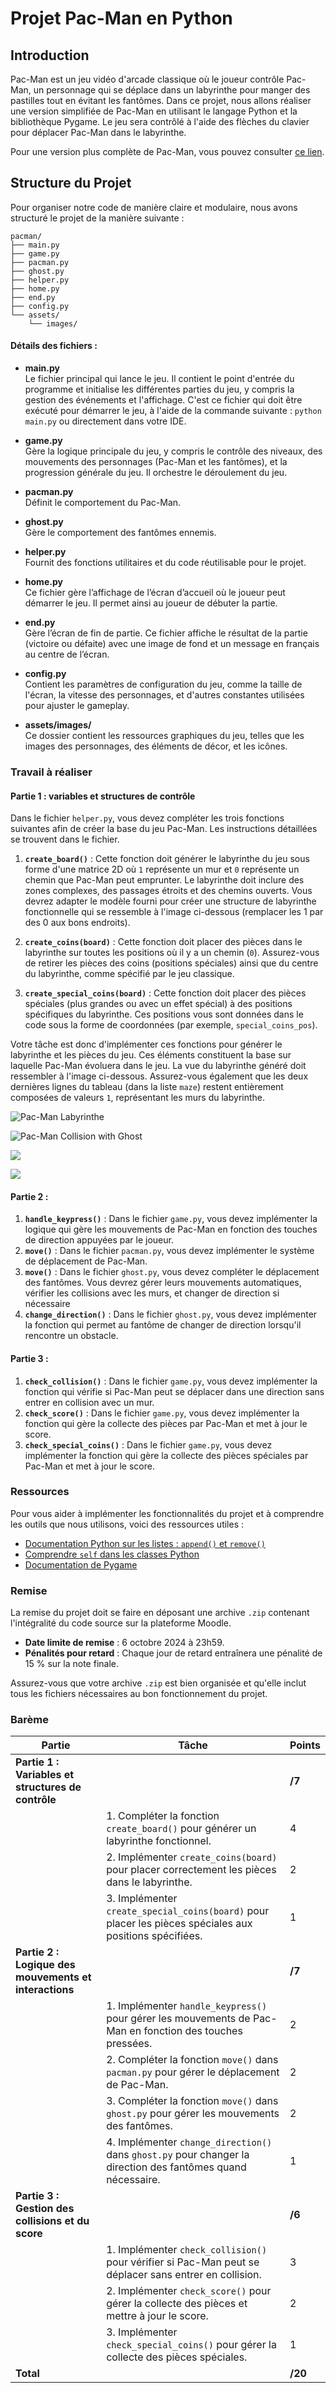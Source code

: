 # Projet Pac-Man en Python

## Introduction

Pac-Man est un jeu vidéo d'arcade classique où le joueur contrôle Pac-Man, un personnage qui se déplace dans un labyrinthe pour manger des pastilles tout en évitant les fantômes. Dans ce projet, nous allons réaliser une version simplifiée de Pac-Man en utilisant le langage Python et la bibliothèque Pygame. Le jeu sera contrôlé à l'aide des flèches du clavier pour déplacer Pac-Man dans le labyrinthe.

Pour une version plus complète de Pac-Man, vous pouvez consulter [ce lien](https://freepacman.org/).

## Structure du Projet

Pour organiser notre code de manière claire et modulaire, nous avons structuré le projet de la manière suivante :

```plaintext
pacman/
├── main.py
├── game.py
├── pacman.py
├── ghost.py
├── helper.py
├── home.py
├── end.py
├── config.py
└── assets/
    └── images/
```

#### Détails des fichiers :

- **main.py**  
  Le fichier principal qui lance le jeu. Il contient le point d'entrée du programme et initialise les différentes parties du jeu, y compris la gestion des événements et l'affichage. C'est ce fichier qui doit être exécuté pour démarrer le jeu, à l'aide de la commande suivante : ```python main.py``` ou directement dans votre IDE.

- **game.py**  
  Gère la logique principale du jeu, y compris le contrôle des niveaux, des mouvements des personnages (Pac-Man et les fantômes), et la progression générale du jeu. Il orchestre le déroulement du jeu.

- **pacman.py**  
  Définit le comportement du Pac-Man.

- **ghost.py**  
  Gère le comportement des fantômes ennemis.

- **helper.py**  
  Fournit des fonctions utilitaires et du code réutilisable pour le projet.

- **home.py**  
  Ce fichier gère l’affichage de l’écran d’accueil où le joueur peut démarrer le jeu. Il permet ainsi au joueur de débuter la partie.

- **end.py**  
  Gère l’écran de fin de partie. Ce fichier affiche le résultat de la partie (victoire ou défaite) avec une image de fond et un message en français au centre de l’écran.

- **config.py**  
  Contient les paramètres de configuration du jeu, comme la taille de l'écran, la vitesse des personnages, et d'autres constantes utilisées pour ajuster le gameplay.

- **assets/images/**  
  Ce dossier contient les ressources graphiques du jeu, telles que les images des personnages, des éléments de décor, et les icônes.

### Travail à réaliser

#### Partie 1 : variables et structures de contrôle

Dans le fichier `helper.py`, vous devez compléter les trois fonctions suivantes afin de créer la base du jeu Pac-Man. Les instructions détaillées se trouvent dans le fichier.

1. **`create_board()`** : Cette fonction doit générer le labyrinthe du jeu sous forme d'une matrice 2D où `1` représente un mur et `0` représente un chemin que Pac-Man peut emprunter. Le labyrinthe doit inclure des zones complexes, des passages étroits et des chemins ouverts. Vous devrez adapter le modèle fourni pour créer une structure de labyrinthe fonctionnelle qui se ressemble à l'image ci-dessous (remplacer les 1 par des 0 aux bons endroits).

2. **`create_coins(board)`** : Cette fonction doit placer des pièces dans le labyrinthe sur toutes les positions où il y a un chemin (`0`). Assurez-vous de retirer les pièces des coins (positions spéciales) ainsi que du centre du labyrinthe, comme spécifié par le jeu classique.

3. **`create_special_coins(board)`** : Cette fonction doit placer des pièces spéciales (plus grandes ou avec un effet spécial) à des positions spécifiques du labyrinthe. Ces positions vous sont données dans le code sous la forme de coordonnées (par exemple, `special_coins_pos`).

Votre tâche est donc d'implémenter ces fonctions pour générer le labyrinthe et les pièces du jeu. Ces éléments constituent la base sur laquelle Pac-Man évoluera dans le jeu. La vue du labyrinthe généré doit ressembler à l'image ci-dessous. Assurez-vous également que les deux dernières lignes du tableau (dans la liste `maze`) restent entièrement composées de valeurs `1`, représentant les murs du labyrinthe.

![Pac-Man Labyrinthe](./assets/images/Board_Exemple.png)

![Pac-Man Collision with Ghost](./assets/images/Pacman_collision_with_ghost.gif)

![](./assets/images/Pacman_eats_ghost.gif)

![](./assets/images/Vous_avez_gagné.gif)



#### Partie 2 : 

1. **`handle_keypress()`** : Dans le fichier `game.py`, vous devez implémenter la logique qui gère les mouvements de Pac-Man en fonction des touches de direction appuyées par le joueur.
2. **`move()`** : Dans le fichier `pacman.py`, vous devez implémenter le système de déplacement de Pac-Man.
3. **`move()`** : Dans le fichier `ghost.py`, vous devez compléter le déplacement des fantômes. Vous devrez gérer leurs mouvements automatiques, vérifier les collisions avec les murs, et changer de direction si nécessaire
4. **`change_direction()`** : Dans le fichier `ghost.py`, vous devez implémenter la fonction qui permet au fantôme de changer de direction lorsqu'il rencontre un obstacle.

#### Partie 3 : 

1. **`check_collision()`** : Dans le fichier `game.py`, vous devez implémenter la fonction qui vérifie si Pac-Man peut se déplacer dans une direction sans entrer en collision avec un mur.
2. **`check_score()`** : Dans le fichier `game.py`, vous devez implémenter la fonction qui gère la collecte des pièces par Pac-Man et met à jour le score.
3. **`check_special_coins()`** : Dans le fichier `game.py`, vous devez implémenter la fonction qui gère la collecte des pièces spéciales par Pac-Man et met à jour le score.

### Ressources

Pour vous aider à implémenter les fonctionnalités du projet et à comprendre les outils que nous utilisons, voici des ressources utiles :

- [Documentation Python sur les listes : `append()` et `remove()`](https://docs.python.org/3/tutorial/datastructures.html#more-on-lists)
- [Comprendre `self` dans les classes Python](https://www.geeksforgeeks.org/self-in-python-class/)
- [Documentation de Pygame](https://www.pygame.org/docs/)

### Remise

La remise du projet doit se faire en déposant une archive `.zip` contenant l'intégralité du code source sur la plateforme Moodle.

- **Date limite de remise** : 6 octobre 2024 à 23h59.
- **Pénalités pour retard** : Chaque jour de retard entraînera une pénalité de 15 % sur la note finale.

Assurez-vous que votre archive `.zip` est bien organisée et qu'elle inclut tous les fichiers nécessaires au bon fonctionnement du projet.

### Barème

| **Partie**                                | **Tâche**                                                                 | **Points** |
|-------------------------------------------|---------------------------------------------------------------------------|------------|
| **Partie 1 : Variables et structures de contrôle** |                                                                           | **/7**     |
|                                           | 1. Compléter la fonction `create_board()` pour générer un labyrinthe fonctionnel.| 4          |
|                                           | 2. Implémenter `create_coins(board)` pour placer correctement les pièces dans le labyrinthe.| 2          |
|                                           | 3. Implémenter `create_special_coins(board)` pour placer les pièces spéciales aux positions spécifiées.| 1          |
| **Partie 2 : Logique des mouvements et interactions** |                                                                           | **/7**     |
|                                           | 1. Implémenter `handle_keypress()` pour gérer les mouvements de Pac-Man en fonction des touches pressées.| 2          |
|                                           | 2. Compléter la fonction `move()` dans `pacman.py` pour gérer le déplacement de Pac-Man.| 2          |
|                                           | 3. Compléter la fonction `move()` dans `ghost.py` pour gérer les mouvements des fantômes.| 2          |
|                                           | 4. Implémenter `change_direction()` dans `ghost.py` pour changer la direction des fantômes quand nécessaire.| 1          |
| **Partie 3 : Gestion des collisions et du score**  |                                                                           | **/6**     |
|                                           | 1. Implémenter `check_collision()` pour vérifier si Pac-Man peut se déplacer sans entrer en collision.| 3          |
|                                           | 2. Implémenter `check_score()` pour gérer la collecte des pièces et mettre à jour le score.| 2          |
|                                           | 3. Implémenter `check_special_coins()` pour gérer la collecte des pièces spéciales.| 1          |
| **Total**                                 |                                                                           | **/20**    |

